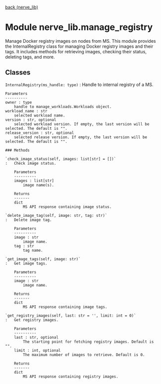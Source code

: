 [back (nerve_lib)](./index.md)

Module nerve_lib.manage_registry
================================
Manage Docker registry images on nodes from MS.
This module provides the InternalRegistry class for managing Docker
registry images and their tags.
It includes methods for retrieving images, checking their status,
deleting tags, and more.

Classes
-------

`InternalRegistry(ms_handle: type)`
:   Handle to internal registry of a MS.
    
    Parameters
    ----------
    owner : type
        handle to manage_workloads.Workloads object.
    workload_name : str
        selected workload name.
    version : str, optional
        selected workload version. If empty, the last version will be selected. The default is "".
    release_version : str, optional
        selected release version. If empty, the last version will be selected. The default is "".

    ### Methods

    `check_image_status(self, images: list[str] = [])`
    :   Check image status.
        
        Parameters
        ----------
        images : list[str]
            image name(s).
        
        Returns
        -------
        dict
            MS API response containing image status.

    `delete_image_tag(self, image: str, tag: str)`
    :   Delete image tag.
        
        Parameters
        ----------
        image : str
            image name.
        tag : str
            tag name.

    `get_image_tags(self, image: str)`
    :   Get image tags.
        
        Parameters
        ----------
        image : str
            image name.
        
        Returns
        -------
        dict
            MS API response containing image tags.

    `get_registry_images(self, last: str = '', limit: int = 0)`
    :   Get registry images.
        
        Parameters
        ----------
        last : str, optional
            The starting point for fetching registry images. Default is "".
        limit : int, optional
            The maximum number of images to retrieve. Default is 0.
        
        Returns
        -------
        dict
            MS API response containing registry images.